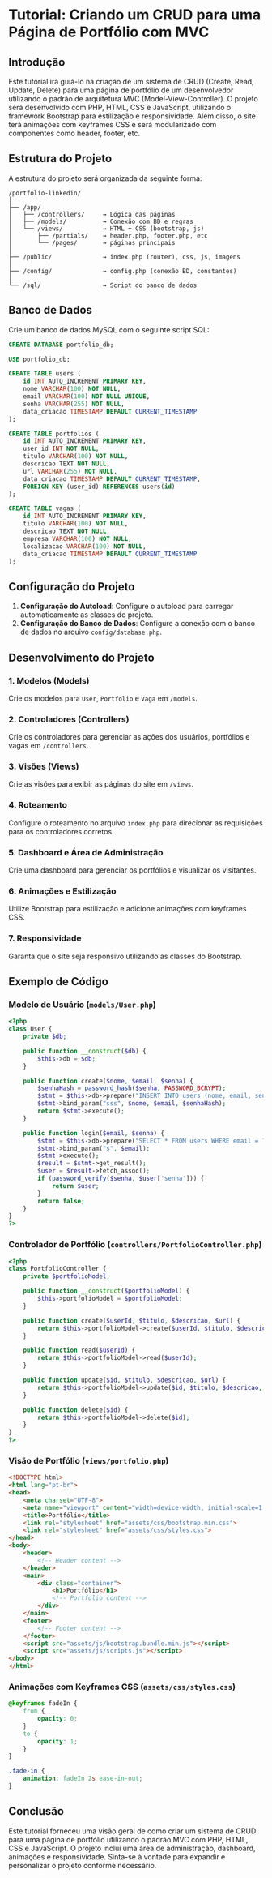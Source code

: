 # Tutorial: Criando um CRUD para uma Página de Portfólio com MVC

## Introdução
Este tutorial irá guiá-lo na criação de um sistema de CRUD (Create, Read, Update, Delete) para uma página de portfólio de um desenvolvedor utilizando o padrão de arquitetura MVC (Model-View-Controller). O projeto será desenvolvido com PHP, HTML, CSS e JavaScript, utilizando o framework Bootstrap para estilização e responsividade. Além disso, o site terá animações com keyframes CSS e será modularizado com componentes como header, footer, etc.

## Estrutura do Projeto
A estrutura do projeto será organizada da seguinte forma:
```
/portfolio-linkedin/
│
├── /app/
│   ├── /controllers/     → Lógica das páginas
│   ├── /models/          → Conexão com BD e regras
│   └── /views/           → HTML + CSS (bootstrap, js)
│       ├── /partials/    → header.php, footer.php, etc
│       └── /pages/       → páginas principais
│
├── /public/              → index.php (router), css, js, imagens
│
├── /config/              → config.php (conexão BD, constantes)
│
└── /sql/                 → Script do banco de dados
```

## Banco de Dados
Crie um banco de dados MySQL com o seguinte script SQL:
```sql
CREATE DATABASE portfolio_db;

USE portfolio_db;

CREATE TABLE users (
    id INT AUTO_INCREMENT PRIMARY KEY,
    nome VARCHAR(100) NOT NULL,
    email VARCHAR(100) NOT NULL UNIQUE,
    senha VARCHAR(255) NOT NULL,
    data_criacao TIMESTAMP DEFAULT CURRENT_TIMESTAMP
);

CREATE TABLE portfolios (
    id INT AUTO_INCREMENT PRIMARY KEY,
    user_id INT NOT NULL,
    titulo VARCHAR(100) NOT NULL,
    descricao TEXT NOT NULL,
    url VARCHAR(255) NOT NULL,
    data_criacao TIMESTAMP DEFAULT CURRENT_TIMESTAMP,
    FOREIGN KEY (user_id) REFERENCES users(id)
);

CREATE TABLE vagas (
    id INT AUTO_INCREMENT PRIMARY KEY,
    titulo VARCHAR(100) NOT NULL,
    descricao TEXT NOT NULL,
    empresa VARCHAR(100) NOT NULL,
    localizacao VARCHAR(100) NOT NULL,
    data_criacao TIMESTAMP DEFAULT CURRENT_TIMESTAMP
);
```

## Configuração do Projeto
1. **Configuração do Autoload**: Configure o autoload para carregar automaticamente as classes do projeto.
2. **Configuração do Banco de Dados**: Configure a conexão com o banco de dados no arquivo `config/database.php`.

## Desenvolvimento do Projeto
### 1. Modelos (Models)
Crie os modelos para `User`, `Portfolio` e `Vaga` em `/models`.

### 2. Controladores (Controllers)
Crie os controladores para gerenciar as ações dos usuários, portfólios e vagas em `/controllers`.

### 3. Visões (Views)
Crie as visões para exibir as páginas do site em `/views`.

### 4. Roteamento
Configure o roteamento no arquivo `index.php` para direcionar as requisições para os controladores corretos.

### 5. Dashboard e Área de Administração
Crie uma dashboard para gerenciar os portfólios e visualizar os visitantes.

### 6. Animações e Estilização
Utilize Bootstrap para estilização e adicione animações com keyframes CSS.

### 7. Responsividade
Garanta que o site seja responsivo utilizando as classes do Bootstrap.

## Exemplo de Código
### Modelo de Usuário (`models/User.php`)
```php
<?php
class User {
    private $db;

    public function __construct($db) {
        $this->db = $db;
    }

    public function create($nome, $email, $senha) {
        $senhaHash = password_hash($senha, PASSWORD_BCRYPT);
        $stmt = $this->db->prepare("INSERT INTO users (nome, email, senha) VALUES (?, ?, ?)");
        $stmt->bind_param("sss", $nome, $email, $senhaHash);
        return $stmt->execute();
    }

    public function login($email, $senha) {
        $stmt = $this->db->prepare("SELECT * FROM users WHERE email = ?");
        $stmt->bind_param("s", $email);
        $stmt->execute();
        $result = $stmt->get_result();
        $user = $result->fetch_assoc();
        if (password_verify($senha, $user['senha'])) {
            return $user;
        }
        return false;
    }
}
?>
```

### Controlador de Portfólio (`controllers/PortfolioController.php`)
```php
<?php
class PortfolioController {
    private $portfolioModel;

    public function __construct($portfolioModel) {
        $this->portfolioModel = $portfolioModel;
    }

    public function create($userId, $titulo, $descricao, $url) {
        return $this->portfolioModel->create($userId, $titulo, $descricao, $url);
    }

    public function read($userId) {
        return $this->portfolioModel->read($userId);
    }

    public function update($id, $titulo, $descricao, $url) {
        return $this->portfolioModel->update($id, $titulo, $descricao, $url);
    }

    public function delete($id) {
        return $this->portfolioModel->delete($id);
    }
}
?>
```

### Visão de Portfólio (`views/portfolio.php`)
```html
<!DOCTYPE html>
<html lang="pt-br">
<head>
    <meta charset="UTF-8">
    <meta name="viewport" content="width=device-width, initial-scale=1.0">
    <title>Portfólio</title>
    <link rel="stylesheet" href="assets/css/bootstrap.min.css">
    <link rel="stylesheet" href="assets/css/styles.css">
</head>
<body>
    <header>
        <!-- Header content -->
    </header>
    <main>
        <div class="container">
            <h1>Portfólio</h1>
            <!-- Portfolio content -->
        </div>
    </main>
    <footer>
        <!-- Footer content -->
    </footer>
    <script src="assets/js/bootstrap.bundle.min.js"></script>
    <script src="assets/js/scripts.js"></script>
</body>
</html>
```

### Animações com Keyframes CSS (`assets/css/styles.css`)
```css
@keyframes fadeIn {
    from {
        opacity: 0;
    }
    to {
        opacity: 1;
    }
}

.fade-in {
    animation: fadeIn 2s ease-in-out;
}
```

## Conclusão
Este tutorial forneceu uma visão geral de como criar um sistema de CRUD para uma página de portfólio utilizando o padrão MVC com PHP, HTML, CSS e JavaScript. O projeto inclui uma área de administração, dashboard, animações e responsividade. Sinta-se à vontade para expandir e personalizar o projeto conforme necessário.
